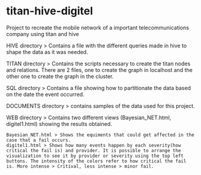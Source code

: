 titan-hive-digitel
==================

Project to recreate the mobile network of a important telecommunications company using titan and hive

HIVE directory > Contains a file with the different queries made in hive to shape the data as it was needed.

TITAN directory > Contains the scripts necessary to create the titan nodes and relations. There are 2 files, one to create the graph in localhost and the other one to create the graph in the cluster.

SQL directory > Contains a file showing how to partitionate the data based on the date the event occurred.

DOCUMENTS directory > contains samples of the data used for this project.

WEB directory > Contains two different views (Bayesian_NET.html, digitel1.html) showing the results obtained.
    
    Bayesian_NET.html > Shows the equiments that could get affected in the case that a fail occurs.
    digitel1.html > Shows how many events happen by each severity(how critical the fail is) and provider. It is possible to arrange the visualization to see it by provider or severity using the top left buttons. The intensity of the colors refer to how critical the fail is. More intense > Critival, less intense > minor fail. 

